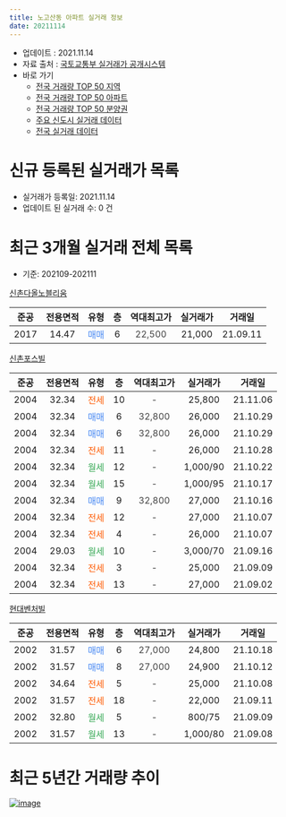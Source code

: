 ```yaml
---
title: 노고산동 아파트 실거래 정보
date: 20211114
---
```


* 업데이트 : 2021.11.14
* 자료 출처 : [국토교통부 실거래가 공개시스템](http://rt.molit.go.kr)
* 바로 가기
    * [전국 거래량 TOP 50 지역](https://apt-info.github.io/apt-trade-info/tr)
    * [전국 거래량 TOP 50 아파트](https://apt-info.github.io/apt-trade-info/ta)
    * [전국 거래량 TOP 50 분양권](https://apt-info.github.io/apt-trade-info/tb)
    * [주요 신도시 실거래 데이터](https://apt-info.github.io/apt-trade-info/newtown)
    * [전국 실거래 데이터](https://apt-info.github.io/apt-trade-info/all)



<script async src="https://pagead2.googlesyndication.com/pagead/js/adsbygoogle.js"></script>
<!-- 기본광고 -->
<ins class="adsbygoogle"
     style="display:block"
     data-ad-client="ca-pub-1142216861245946"
     data-ad-slot="4805727019"
     data-ad-format="auto"
     data-full-width-responsive="true"></ins>
<script>
     (adsbygoogle = window.adsbygoogle || []).push({});
</script>


# 신규 등록된 실거래가 목록

* 실거래가 등록일: 2021.11.14
* 업데이트 된 실거래 수: 0 건




<script async src="https://pagead2.googlesyndication.com/pagead/js/adsbygoogle.js"></script>
<!-- 기본광고 -->
<ins class="adsbygoogle"
     style="display:block"
     data-ad-client="ca-pub-1142216861245946"
     data-ad-slot="4805727019"
     data-ad-format="auto"
     data-full-width-responsive="true"></ins>
<script>
     (adsbygoogle = window.adsbygoogle || []).push({});
</script>


# 최근 3개월 실거래 전체 목록
* 기준: 202109-202111


[신촌다올노블리움](https://search.naver.com/search.naver?query=%EC%8B%A0%EC%B4%8C%EB%8B%A4%EC%98%AC%EB%85%B8%EB%B8%94%EB%A6%AC%EC%9B%80)

|준공|전용면적|유형|층|역대최고가|실거래가|거래일|
|:---:|:---:|:---:|:---:|:---:|:---:|:---:|
|2017|14.47|<span style="color:#4285F3">매매</span>|6|<span style="color:#444444">22,500</span>|21,000|21.09.11|

[신촌포스빌](https://search.naver.com/search.naver?query=%EC%8B%A0%EC%B4%8C%ED%8F%AC%EC%8A%A4%EB%B9%8C)

|준공|전용면적|유형|층|역대최고가|실거래가|거래일|
|:---:|:---:|:---:|:---:|:---:|:---:|:---:|
|2004|32.34|<span style="color:#FF5A00">전세</span>|10|<span style="color:#444444">-</span>|25,800|21.11.06|
|2004|32.34|<span style="color:#4285F3">매매</span>|6|<span style="color:#444444">32,800</span>|26,000|21.10.29|
|2004|32.34|<span style="color:#4285F3">매매</span>|6|<span style="color:#444444">32,800</span>|26,000|21.10.29|
|2004|32.34|<span style="color:#FF5A00">전세</span>|11|<span style="color:#444444">-</span>|26,000|21.10.28|
|2004|32.34|<span style="color:#34A853">월세</span>|12|<span style="color:#444444">-</span>|1,000/90|21.10.22|
|2004|32.34|<span style="color:#34A853">월세</span>|15|<span style="color:#444444">-</span>|1,000/95|21.10.17|
|2004|32.34|<span style="color:#4285F3">매매</span>|9|<span style="color:#444444">32,800</span>|27,000|21.10.16|
|2004|32.34|<span style="color:#FF5A00">전세</span>|12|<span style="color:#444444">-</span>|27,000|21.10.07|
|2004|32.34|<span style="color:#FF5A00">전세</span>|4|<span style="color:#444444">-</span>|26,000|21.10.07|
|2004|29.03|<span style="color:#34A853">월세</span>|10|<span style="color:#444444">-</span>|3,000/70|21.09.16|
|2004|32.34|<span style="color:#FF5A00">전세</span>|3|<span style="color:#444444">-</span>|25,000|21.09.09|
|2004|32.34|<span style="color:#FF5A00">전세</span>|13|<span style="color:#444444">-</span>|27,000|21.09.02|

[현대벤처빌](https://search.naver.com/search.naver?query=%ED%98%84%EB%8C%80%EB%B2%A4%EC%B2%98%EB%B9%8C)

|준공|전용면적|유형|층|역대최고가|실거래가|거래일|
|:---:|:---:|:---:|:---:|:---:|:---:|:---:|
|2002|31.57|<span style="color:#4285F3">매매</span>|6|<span style="color:#444444">27,000</span>|24,800|21.10.18|
|2002|31.57|<span style="color:#4285F3">매매</span>|8|<span style="color:#444444">27,000</span>|24,900|21.10.12|
|2002|34.64|<span style="color:#FF5A00">전세</span>|5|<span style="color:#444444">-</span>|25,000|21.10.08|
|2002|31.57|<span style="color:#FF5A00">전세</span>|18|<span style="color:#444444">-</span>|22,000|21.09.11|
|2002|32.80|<span style="color:#34A853">월세</span>|5|<span style="color:#444444">-</span>|800/75|21.09.09|
|2002|31.57|<span style="color:#34A853">월세</span>|13|<span style="color:#444444">-</span>|1,000/80|21.09.08|



<script async src="https://pagead2.googlesyndication.com/pagead/js/adsbygoogle.js"></script>
<!-- 기본광고 -->
<ins class="adsbygoogle"
     style="display:block"
     data-ad-client="ca-pub-1142216861245946"
     data-ad-slot="4805727019"
     data-ad-format="auto"
     data-full-width-responsive="true"></ins>
<script>
     (adsbygoogle = window.adsbygoogle || []).push({});
</script>


# 최근 5년간 거래량 추이


<div style="width:100%;">
    <canvas id="deal_progress" height="200"></canvas>
</div>

<script>
new Chart(document.getElementById("deal_progress"), {
    type: 'line',
    data: {
        labels: ['16.01','16.02','16.03','16.04','16.05','16.06','16.07','16.08','16.09','16.10','16.11','16.12','17.01','17.02','17.03','17.04','17.05','17.06','17.07','17.08','17.09','17.10','17.11','17.12','18.01','18.02','18.03','18.04','18.05','18.06','18.07','18.08','18.09','18.10','18.11','18.12','19.01','19.02','19.03','19.04','19.05','19.06','19.07','19.08','19.09','19.10','19.11','19.12','20.01','20.02','20.03','20.04','20.05','20.06','20.07','20.08','20.09','20.10','20.11','20.12','21.01','21.02','21.03','21.04','21.05','21.06','21.07','21.08','21.09','21.10','21.11'],
        datasets: [{
            label: '매매/분양권',
            data: [3,0,2,0,2,4,3,0,0,0,0,6,2,5,1,9,3,2,3,1,0,0,3,6,7,6,2,3,1,2,1,1,2,3,2,1,1,1,1,0,0,0,1,3,1,2,8,3,1,1,2,5,2,1,2,3,1,0,2,3,1,0,4,4,2,1,3,7,1,5,0],
            borderColor: "rgba(66, 133, 243, 1)",
            backgroundColor: "rgba(66, 133, 243, 0.05)",
            borderWidth: 1,
            pointRadius: 0,
            fill: false,
            lineTension: 0
        },{
            label: '전/월세',
            data: [10,9,8,4,5,7,6,5,2,11,6,7,13,12,3,1,4,5,10,4,5,5,6,19,8,19,9,3,5,4,8,5,5,3,12,20,20,7,5,2,3,12,9,8,6,9,6,17,15,15,1,8,3,9,5,12,2,4,9,17,15,19,12,7,10,11,23,13,6,6,1],
            borderColor: "rgba(255, 90, 0, 1)",
            backgroundColor: "rgba(255, 90, 0, 0.05)",
            borderWidth: 1,
            pointRadius: 0,
            fill: false,
            lineTension: 0
        },{
            label: '합계',
            data: [13,9,10,4,7,11,9,5,2,11,6,13,15,17,4,10,7,7,13,5,5,5,9,25,15,25,11,6,6,6,9,6,7,6,14,21,21,8,6,2,3,12,10,11,7,11,14,20,16,16,3,13,5,10,7,15,3,4,11,20,16,19,16,11,12,12,26,20,7,11,1],
            borderColor: "rgba(0, 0, 0, 1)",
            backgroundColor: "rgba(0, 0, 0, 0.03)",
            borderWidth: 0.1,
            pointRadius: 0,
            fill: true,
            lineTension: 0
        }
        ]
    },
    options: {
        responsive: true,
        title: {
            display: false
        },
        tooltips: {
            mode: 'index',
            intersect: false
        },
        hover: {
            mode: 'nearest',
            intersect: true
        },
        scales: {
            xAxes: [{
                display: true,
                scaleLabel: {
                    display: true,
                    labelString: '년/월'
                }
            }],
            yAxes: [{
                display: true,
                ticks: {
                    suggestedMin: 0,
                },
                scaleLabel: {
                    display: true,
                    labelString: '실거래 수'
                }
            }]
        }
    }
});

</script>


[![image](https://apt-info.github.io/images/2020-01-03-apt-trade-info/1024x500.png)](https://play.google.com/store/apps/details?id=com.aptinfo.apttradeinfo)

